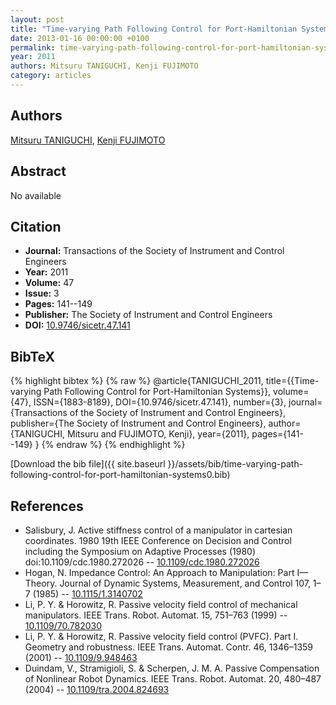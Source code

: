 ```yaml
---
layout: post
title: "Time-varying Path Following Control for Port-Hamiltonian Systems"
date: 2013-01-16 00:00:00 +0100
permalink: time-varying-path-following-control-for-port-hamiltonian-systems0
year: 2011
authors: Mitsuru TANIGUCHI, Kenji FUJIMOTO
category: articles
---
```

 
## Authors
[Mitsuru TANIGUCHI](authors/mitsuru-taniguchi), [Kenji FUJIMOTO](authors/kenji-fujimoto)
 
## Abstract
No  available
 
## Citation
- **Journal:** Transactions of the Society of Instrument and Control Engineers
- **Year:** 2011
- **Volume:** 47
- **Issue:** 3
- **Pages:** 141--149
- **Publisher:** The Society of Instrument and Control Engineers
- **DOI:** [10.9746/sicetr.47.141](https://doi.org/10.9746/sicetr.47.141)
 
## BibTeX
{% highlight bibtex %}
{% raw %}
@article{TANIGUCHI_2011,
  title={{Time-varying Path Following Control for Port-Hamiltonian Systems}},
  volume={47},
  ISSN={1883-8189},
  DOI={10.9746/sicetr.47.141},
  number={3},
  journal={Transactions of the Society of Instrument and Control Engineers},
  publisher={The Society of Instrument and Control Engineers},
  author={TANIGUCHI, Mitsuru and FUJIMOTO, Kenji},
  year={2011},
  pages={141--149}
}
{% endraw %}
{% endhighlight %}
 
[Download the bib file]({{ site.baseurl }}/assets/bib/time-varying-path-following-control-for-port-hamiltonian-systems0.bib)
 
## References
- Salisbury, J. Active stiffness control of a manipulator in cartesian coordinates. 1980 19th IEEE Conference on Decision and Control including the Symposium on Adaptive Processes (1980) doi:10.1109/cdc.1980.272026 -- [10.1109/cdc.1980.272026](https://doi.org/10.1109/cdc.1980.272026)
- Hogan, N. Impedance Control: An Approach to Manipulation: Part I—Theory. Journal of Dynamic Systems, Measurement, and Control 107, 1–7 (1985) -- [10.1115/1.3140702](https://doi.org/10.1115/1.3140702)
- Li, P. Y. & Horowitz, R. Passive velocity field control of mechanical manipulators. IEEE Trans. Robot. Automat. 15, 751–763 (1999) -- [10.1109/70.782030](https://doi.org/10.1109/70.782030)
- Li, P. Y. & Horowitz, R. Passive velocity field control (PVFC). Part I. Geometry and robustness. IEEE Trans. Automat. Contr. 46, 1346–1359 (2001) -- [10.1109/9.948463](https://doi.org/10.1109/9.948463)
- Duindam, V., Stramigioli, S. & Scherpen, J. M. A. Passive Compensation of Nonlinear Robot Dynamics. IEEE Trans. Robot. Automat. 20, 480–487 (2004) -- [10.1109/tra.2004.824693](https://doi.org/10.1109/tra.2004.824693)

